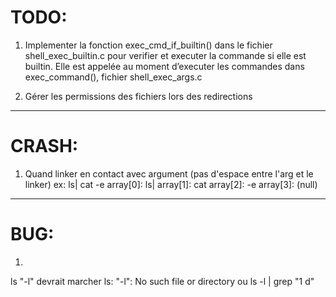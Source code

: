 # TODO:
1) Implementer la fonction exec_cmd_if_builtin() dans le fichier shell_exec_builtin.c pour verifier et executer la commande si elle est builtin. Elle est appelée au moment d’executer les commandes dans exec_command(), fichier shell_exec_args.c

2) Gérer les permissions des fichiers lors des redirections

--------

# CRASH:
1) Quand linker en contact avec argument (pas d'espace entre l'arg et le linker)
ex: ls| cat -e
array[0]: ls|
array[1]: cat
array[2]: -e
array[3]: (null)

--------

# BUG:
1) 
ls "-l" devrait marcher
ls: "-l": No such file or directory
ou 
ls -l | grep "1 d"
